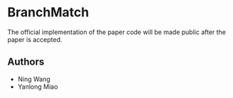 # BranchMatch
The official implementation of the paper code will be made public after the paper is accepted.

## Authors
- Ning Wang
- Yanlong Miao
